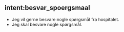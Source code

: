 ## intent:besvar_spoergsmaal
- Jeg vil gerne besvare nogle spørgsmål fra hospitalet.
- Jeg skal besvare nogle spørgsmål.

